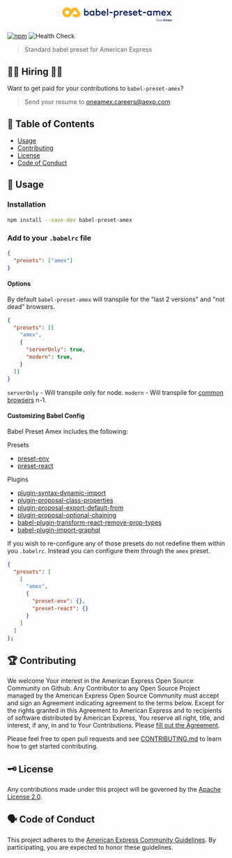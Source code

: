 <h1 align="center">
  <img src='https://github.com/americanexpress/babel-preset-amex/raw/main/babel-preset-amex.png' alt="Babel Preset Amex - One Amex" width='50%'/>
</h1>

[![npm](https://img.shields.io/npm/v/babel-preset-amex)](https://www.npmjs.com/package/babel-preset-amex)
![Health Check](https://github.com/americanexpress/babel-preset-amex/workflows/Health%20Check/badge.svg)

> Standard babel preset for American Express

## 👩‍💻 Hiring 👨‍💻

Want to get paid for your contributions to `babel-preset-amex`?
> Send your resume to oneamex.careers@aexp.com

## 📖 Table of Contents

* [Usage](#-usage)
* [Contributing](#-contributing)
* [License](#-license)
* [Code of Conduct](#-code-of-conduct)

## 🤹‍ Usage

### Installation

```bash
npm install --save-dev babel-preset-amex
```

### Add to your `.babelrc` file

```json
{
  "presets": ["amex"]
}
```

#### Options

By default `babel-preset-amex` will transpile for the "last 2 versions" and "not dead" browsers.

```json
{
  "presets": [[
    "amex",
    {
      "serverOnly": true,
      "modern": true,
    }
  ]]
}
```

`serverOnly` - Will transpile only for node.
`modern` - Will transpile for [common browsers](./browserlist.js) n-1.

#### Customizing Babel Config

Babel Preset Amex includes the following:

Presets
- [preset-env](https://babeljs.io/docs/en/babel-preset-env)
- [preset-react](https://babeljs.io/docs/en/babel-preset-react)

Plugins
- [plugin-syntax-dynamic-import](https://babeljs.io/docs/en/babel-plugin-syntax-dynamic-import)
- [plugin-proposal-class-properties](https://babeljs.io/docs/en/babel-plugin-proposal-class-properties)
- [plugin-proposal-export-default-from](https://babeljs.io/docs/en/babel-plugin-proposal-export-default-from)
- [plugin-proposal-optional-chaining](https://babeljs.io/docs/en/babel-plugin-proposal-optional-chaining)
- [babel-plugin-transform-react-remove-prop-types](https://www.npmjs.com/package/babel-plugin-transform-react-remove-prop-types)
- [babel-plugin-import-graphql](https://www.npmjs.com/package/babel-plugin-import-graphql)

If you wish to re-configure any of those presets do not redefine them
within you `.babelrc`. Instead you can configure them through the
`amex` preset.

```json
{
  "presets": [
    [
      "amex",
      {
        "preset-env": {},
        "preset-react": {}
      }
    ]
  ]
};
```


## 🏆 Contributing

We welcome Your interest in the American Express Open Source Community on Github.
Any Contributor to any Open Source Project managed by the American Express Open
Source Community must accept and sign an Agreement indicating agreement to the
terms below. Except for the rights granted in this Agreement to American Express
and to recipients of software distributed by American Express, You reserve all
right, title, and interest, if any, in and to Your Contributions. Please [fill
out the Agreement](https://cla-assistant.io/americanexpress/babel-preset-amex).

Please feel free to open pull requests and see [CONTRIBUTING.md](./CONTRIBUTING.md) to learn how to get started contributing.

## 🗝️ License

Any contributions made under this project will be governed by the [Apache License 2.0](./LICENSE.txt).

## 🗣️ Code of Conduct

This project adheres to the [American Express Community Guidelines](./CODE_OF_CONDUCT.md).
By participating, you are expected to honor these guidelines.

